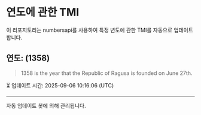 
# 연도에 관한 TMI

이 리포지토리는 numbersapi를 사용하여 특정 년도에 관한 TMI를 자동으로 업데이트합니다.

## 연도: (1358)
> 1358 is the year that the Republic of Ragusa is founded on June 27th.

⏳ 업데이트 시간: 2025-09-06 10:16:06 (UTC)

---
자동 업데이트 봇에 의해 관리됩니다.
